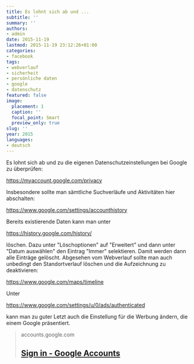 ```yaml
---
title: Es lohnt sich ab und ...
subtitle: ''
summary: ''
authors:
- admin
date: 2015-11-19
lastmod: 2015-11-19 23:12:26+01:00
categories:
- facebook
tags:
- webverlauf
- sicherheit
- persönliche daten
- google
- datenschutz
featured: false
image:
  placement: 1
  caption: ''
  focal_point: Smart
  preview_only: true
slug: ''
year: 2015
languages:
- deutsch
---
```


Es lohnt sich ab und zu die eigenen Datenschutzeinstellungen bei Google zu überprüfen:

https://myaccount.google.com/privacy

Insbesondere sollte man sämtliche Suchverläufe und Aktivitäten hier abschalten:

https://www.google.com/settings/accounthistory

Bereits existierende Daten kann man unter

https://history.google.com/history/

löschen. Dazu unter "Löschoptionen" auf "Erweitert" und dann unter "Datum auswählen" den Eintrag "Immer" selektieren. Damit werden dann alle Einträge gelöscht. 
Abgesehen vom Webverlauf sollte man auch unbedingt den Standortverlauf löschen und die Aufzeichnung zu deaktivieren:

https://www.google.com/maps/timeline

Unter 

https://www.google.com/settings/u/0/ads/authenticated 

kann man zu guter Letzt auch die Einstellung für die Werbung ändern, die einem Google präsentiert.
> accounts.google.com
> ## [Sign in - Google Accounts](https://www.google.com/settings/accounthistory)
>